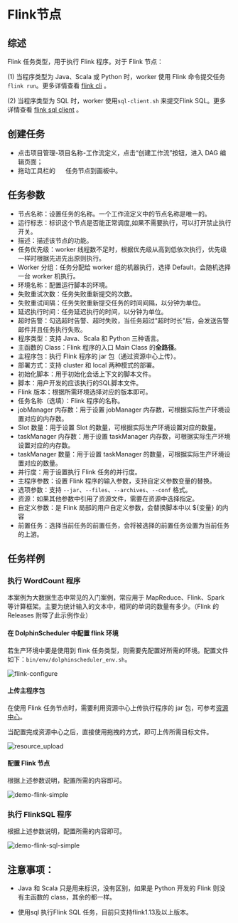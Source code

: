 # Flink节点

## 综述

Flink 任务类型，用于执行 Flink 程序。对于 Flink 节点：

(1) 当程序类型为 Java、Scala 或 Python 时，worker 使用 Flink 命令提交任务 `flink run`。更多详情查看 [flink cli](https://nightlies.apache.org/flink/flink-docs-release-1.14/docs/deployment/cli/) 。

(2) 当程序类型为 SQL 时，worker 使用`sql-client.sh` 来提交Flink SQL。更多详情查看 [flink sql client](https://nightlies.apache.org/flink/flink-docs-master/docs/dev/table/sqlclient/) 。

## 创建任务

- 点击项目管理-项目名称-工作流定义，点击“创建工作流”按钮，进入 DAG 编辑页面；
- 拖动工具栏的 <img src="/img/tasks/icons/flink.png" width="15"/> 任务节点到画板中。

## 任务参数

- 节点名称：设置任务的名称。一个工作流定义中的节点名称是唯一的。
- 运行标志：标识这个节点是否能正常调度,如果不需要执行，可以打开禁止执行开关。
- 描述：描述该节点的功能。
- 任务优先级：worker 线程数不足时，根据优先级从高到低依次执行，优先级一样时根据先进先出原则执行。
- Worker 分组：任务分配给 worker 组的机器执行，选择 Default，会随机选择一台 worker 机执行。
- 环境名称：配置运行脚本的环境。
- 失败重试次数：任务失败重新提交的次数。
- 失败重试间隔：任务失败重新提交任务的时间间隔，以分钟为单位。
- 延迟执行时间：任务延迟执行的时间，以分钟为单位。
- 超时告警：勾选超时告警、超时失败，当任务超过"超时时长"后，会发送告警邮件并且任务执行失败。
- 程序类型：支持 Java、Scala 和 Python 三种语言。
- 主函数的 Class：Flink 程序的入口 Main Class 的**全路径**。
- 主程序包：执行 Flink 程序的 jar 包（通过资源中心上传）。
- 部署方式：支持 cluster 和 local 两种模式的部署。
- 初始化脚本：用于初始化会话上下文的脚本文件。
- 脚本：用户开发的应该执行的SQL脚本文件。
- Flink 版本：根据所需环境选择对应的版本即可。
- 任务名称（选填）：Flink 程序的名称。
- jobManager 内存数：用于设置 jobManager 内存数，可根据实际生产环境设置对应的内存数。
- Slot 数量：用于设置 Slot 的数量，可根据实际生产环境设置对应的数量。
- taskManager 内存数：用于设置 taskManager 内存数，可根据实际生产环境设置对应的内存数。
- taskManager 数量：用于设置 taskManager 的数量，可根据实际生产环境设置对应的数量。
- 并行度：用于设置执行 Flink 任务的并行度。
- 主程序参数：设置 Flink 程序的输入参数，支持自定义参数变量的替换。
- 选项参数：支持 `--jar`、`--files`、`--archives`、`--conf` 格式。
- 资源：如果其他参数中引用了资源文件，需要在资源中选择指定。
- 自定义参数：是 Flink 局部的用户自定义参数，会替换脚本中以 ${变量} 的内容
- 前置任务：选择当前任务的前置任务，会将被选择的前置任务设置为当前任务的上游。

## 任务样例

### 执行 WordCount 程序

本案例为大数据生态中常见的入门案例，常应用于 MapReduce、Flink、Spark 等计算框架。主要为统计输入的文本中，相同的单词的数量有多少。（Flink 的 Releases 附带了此示例作业）

#### 在 DolphinScheduler 中配置 flink 环境

若生产环境中要是使用到 flink 任务类型，则需要先配置好所需的环境。配置文件如下：`bin/env/dolphinscheduler_env.sh`。

![flink-configure](/img/tasks/demo/flink_task01.png)

####  上传主程序包

在使用 Flink 任务节点时，需要利用资源中心上传执行程序的 jar 包，可参考[资源中心](../resource.md)。

当配置完成资源中心之后，直接使用拖拽的方式，即可上传所需目标文件。

![resource_upload](/img/tasks/demo/upload_jar.png)

#### 配置 Flink 节点

根据上述参数说明，配置所需的内容即可。

![demo-flink-simple](/img/tasks/demo/flink_task02.png)

### 执行 FlinkSQL 程序

根据上述参数说明，配置所需的内容即可。

![demo-flink-sql-simple](/img/tasks/demo/flink_sql_test.png)

## 注意事项：

- Java 和 Scala 只是用来标识，没有区别，如果是 Python 开发的 Flink 则没有主函数的 class，其余的都一样。

- 使用sql 执行Flink SQL 任务，目前只支持flink1.13及以上版本。
